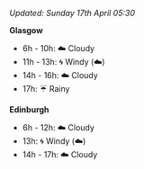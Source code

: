*Updated: Sunday 17th April 05:30*

**Glasgow**

* 6h - 10h: :cloud: Cloudy
* 11h - 13h: :cyclone: Windy (:cloud:)
* 14h - 16h: :cloud: Cloudy
* 17h: :umbrella: Rainy

**Edinburgh**

* 6h - 12h: :cloud: Cloudy
* 13h: :cyclone: Windy (:cloud:)
* 14h - 17h: :cloud: Cloudy
